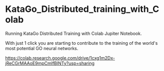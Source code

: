 # KataGo_Distributed_training_with_Colab

Running KataGo Distributed Training with Colab Jupiter Notebook. 

With just 1 click you are starting to contribute to the training of the world's most potential GO neural networks.

https://colab.research.google.com/drive/1cxg1m2Dx-jReCGrMAAoE9mpCmlfBINTy?usp=sharing
